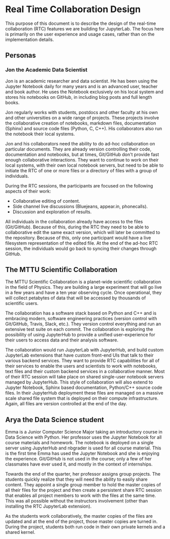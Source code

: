 # Real Time Collaboration Design

This purpose of this document is to describe the design of the real-time collaboration (RTC)
features we are building for JupyterLab. The focus here is primarily on the user experience
and usage cases, rather than on the implementation details.

## Personas

### Jon the Academic Data Scientist

Jon is an academic researcher and data scientist. He has been using the Jupyter Notebook daily
for many years and is an advanced user, teacher and book author. He uses the Notebook
exclusively on his local system and stores his notebooks on GitHub, in including blog posts
and full length books.

Jon regularly works with students, postdocs and other faculty at his own and other universities
on a wide range of projects. These projects involve the collaborative creation of notebooks,
markdown files, documentation (Sphinx) and source code files (Python, C, C++). His collaborators
also run the notebook their local systems.

Jon and his collaborators need the ability to do ad-hoc collaboration on particular documents. They
are already version controlling their code, documentation and notebooks, but at times, Git/GitHub
don't provide fast enough collaborative interactions. They want to continue to work on their local
systems, with their own local notebook servers, but need to be able to initiate the RTC of
one or more files or a directory of files with a group of individuals.

During the RTC sessions, the participants are focused on the following aspects of their
work:

- Collaborative editing of content.
- Side channel live discussions (Bluejeans, appear.in, phonecalls).
- Discussion and exploration of results.

All individuals in the collaboration already have access to the files (Git/GitHub).
Because of this, during the RTC they need to be able to collaborative edit the same exact
version, which will later be committed to the repository. Because of this, only one participant
would have a live filesystem representation of the edited file. At the end of the ad-hoc RTC session,
the individuals would go back to syncing their changes through GitHub.

## The MTTU Scientific Collaboration

The MTTU Scientific Collaboration is a planet-wide scientific collaboration in the field
of Physics. They are building a large experiment that will go live in a few years and have a
ten year observing cycle. Once operational, they will collect petabytes of data that will be
accessed by thousands of scientific users.

The collaboration has a software stack based on Python and C++ and is embracing modern,
software engineering practices (version control with Git/GitHub, Travis, Slack, etc.). They version
control everything and run an extensive test suite on each commit. The collaboration is exploring the possibility of using JupyterHub to provide a unified user-experience for their users to access data
and their analysis software.

The collaboration would run JupyterLab with JupyterHub, and build custom JupyterLab extensions that
have custom front-end UIs that talk to their various backend services. They want to provide RTC
capabilities for all of their services to enable the users and scientists to work with notebooks,
text files and their custom backend services in a collaborative manner. Most of their RTC session will
take place on shared single-user notebook servers managed by JupyterHub. This style of collaboration
will also extend to Jupyter Notebook, Sphinx based documentation, Python/C++ source code files.
In their JupyterHub deployment these files are managed on a massive scale shared file system that is
deployed on their compute infrastructure. Again, all files are version controlled at the end of the day.

## Arya the Data Science student

Emma is a Junior Computer Science Major taking an introductory course in Data Science with Python.
Her professor uses the Jupyter Notebook for all course materials and homework. The notebook is
deployed on a single server using JupyterHub and nbgrader is used for all course material.
This is the first time Emma has used the Jupyter Notebook and she is enjoying the experience.
Git/GitHub is not used in the course; only a few of her classmates have ever used it, and mostly
in the context of internships.

Towards the end of the quarter, her professor assigns group projects. The students quickly realize
that they will need the ability to easily share content. They appoint a single group member to
hold the master copies of all their files for the project and then create a persistent share RTC
session that enables all project members to work with the files at the same time. This was all
possible without the instructors involvement (other than installing the RTC JupyterLab extension).

As the students work collaboratively, the master copies of the files are updated and at the end of the
project, those master copies are turned in. During the project, students both run code in their
own private kernels and a shared kernel.
